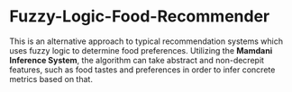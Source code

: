 # Fuzzy-Logic-Food-Recommender

This is an alternative approach to typical recommendation systems which uses fuzzy logic to determine food preferences. Utilizing the **Mamdani Inference System**, the algorithm can take abstract and non-decrepit features, such as food tastes and preferences in order to infer concrete metrics based on that.
